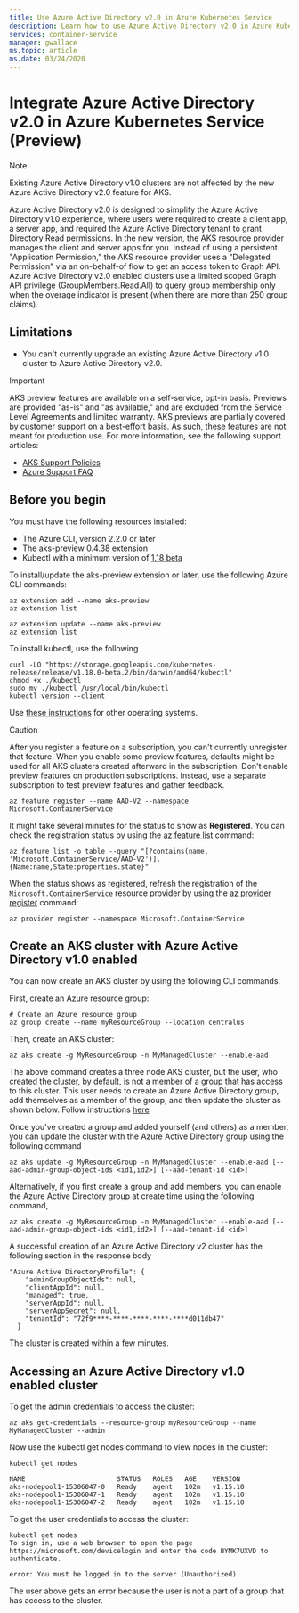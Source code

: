 ```yaml
---
title: Use Azure Active Directory v2.0 in Azure Kubernetes Service
description: Learn how to use Azure Active Directory v2.0 in Azure Kubernetes Service (AKS) 
services: container-service
manager: gwallace
ms.topic: article
ms.date: 03/24/2020
---
```


# Integrate Azure Active Directory v2.0 in Azure Kubernetes Service (Preview)

> [!Note]
> Existing Azure Active Directory v1.0 clusters are not affected by the new Azure Active Directory v2.0 feature for AKS.

Azure Active Directory v2.0 is designed to simplify the Azure Active Directory v1.0 experience, where users were required to create a client app, a server app, and required the Azure Active Directory tenant to grant Directory Read permissions. 
In the new version, the AKS resource provider manages the client and server apps for you. Instead of using a persistent "Application Permission," the AKS resource provider uses a "Delegated Permission" via an on-behalf-of flow to get an access token to Graph API. Azure Active Directory v2.0 enabled clusters use a limited scoped Graph API privilege (GroupMembers.Read.All) to query group membership only when the overage indicator is present (when there are more than 250 group claims).

## Limitations

* You can't currently upgrade an existing Azure Active Directory v1.0 cluster to Azure Active Directory v2.0.

> [!IMPORTANT]
> AKS preview features are available on a self-service, opt-in basis. Previews are provided "as-is" and "as available," and are excluded from the Service Level Agreements and limited warranty. AKS previews are partially covered by customer support on a best-effort basis. As such, these features are not meant for production use. For more information, see the following support articles:
>
> - [AKS Support Policies](support-policies.md)
> - [Azure Support FAQ](faq.md)

## Before you begin

You must have the following resources installed:

- The Azure CLI, version 2.2.0 or later
- The aks-preview 0.4.38 extension
- Kubectl with a minimum version of [1.18 beta](https://github.com/kubernetes/kubernetes/blob/master/CHANGELOG/CHANGELOG-1.18.md#client-binaries)

To install/update the aks-preview  extension or later, use the following Azure CLI commands:

```azurecli
az extension add --name aks-preview
az extension list
```

```azurecli
az extension update --name aks-preview
az extension list
```

To install kubectl, use the following
```azurecli
curl -LO "https://storage.googleapis.com/kubernetes-release/release/v1.18.0-beta.2/bin/darwin/amd64/kubectl"
chmod +x ./kubectl
sudo mv ./kubectl /usr/local/bin/kubectl
kubectl version --client
```

Use [these instructions](https://kubernetes.io/docs/tasks/tools/install-kubectl/) for other operating systems.

> [!CAUTION]
> After you register a feature on a subscription, you can't currently unregister that feature. When you enable some preview features, defaults might be used for all AKS clusters created afterward in the subscription. Don't enable preview features on production subscriptions. Instead, use a separate subscription to test preview features and gather feedback.

```azurecli-interactive
az feature register --name AAD-V2 --namespace Microsoft.ContainerService
```

It might take several minutes for the status to show as **Registered**. You can check the registration status by using the [az feature list](https://docs.microsoft.com/cli/azure/feature?view=azure-cli-latest#az-feature-list) command:

```azurecli-interactive
az feature list -o table --query "[?contains(name, 'Microsoft.ContainerService/AAD-V2')].{Name:name,State:properties.state}"
```

When the status shows as registered, refresh the registration of the `Microsoft.ContainerService` resource provider by using the [az provider register](https://docs.microsoft.com/cli/azure/provider?view=azure-cli-latest#az-provider-register) command:

```azurecli-interactive
az provider register --namespace Microsoft.ContainerService
```

## Create an AKS cluster with Azure Active Directory v1.0 enabled

You can now create an AKS cluster by using the following CLI commands.

First, create an Azure resource group:

```azurecli-interactive
# Create an Azure resource group
az group create --name myResourceGroup --location centralus
```

Then, create an AKS cluster:

```azurecli-interactive
az aks create -g MyResourceGroup -n MyManagedCluster --enable-aad
```
The above command creates a three node AKS cluster, but the user, who created the cluster, by default, is not a member of a group that has access to this cluster. This user needs to create an Azure Active Directory group, add themselves as a member of the group, and then update the cluster as shown below. Follow instructions [here](https://docs.microsoft.com/azure/active-directory/fundamentals/active-directory-groups-create-azure-portal)

Once you've created a group and added yourself (and others) as a member, you can update the cluster with the Azure Active Directory group using the following command

```azurecli-interactive
az aks update -g MyResourceGroup -n MyManagedCluster --enable-aad [--aad-admin-group-object-ids <id1,id2>] [--aad-tenant-id <id>]
```
Alternatively, if you first create a group and add members, you can enable the Azure Active Directory group at create time using the following command,

```azurecli-interactive
az aks create -g MyResourceGroup -n MyManagedCluster --enable-aad [--aad-admin-group-object-ids <id1,id2>] [--aad-tenant-id <id>]
```

A successful creation of an Azure Active Directory v2 cluster has the following section in the response body
```
"Azure Active DirectoryProfile": {
    "adminGroupObjectIds": null,
    "clientAppId": null,
    "managed": true,
    "serverAppId": null,
    "serverAppSecret": null,
    "tenantId": "72f9****-****-****-****-****d011db47"
  }
```

The cluster is created within a few minutes.

## Accessing an Azure Active Directory v1.0 enabled cluster
To get the admin credentials to access the cluster:

```azurecli-interactive
az aks get-credentials --resource-group myResourceGroup --name MyManagedCluster --admin
```
Now use the kubectl get nodes command to view nodes in the cluster:

```azurecli-interactive
kubectl get nodes

NAME                       STATUS   ROLES   AGE    VERSION
aks-nodepool1-15306047-0   Ready    agent   102m   v1.15.10
aks-nodepool1-15306047-1   Ready    agent   102m   v1.15.10
aks-nodepool1-15306047-2   Ready    agent   102m   v1.15.10
```

To get the user credentials to access the cluster:
```azurecli-interactive
kubectl get nodes
To sign in, use a web browser to open the page https://microsoft.com/devicelogin and enter the code BYMK7UXVD to authenticate.

error: You must be logged in to the server (Unauthorized)
```

The user above gets an error because the user is not a part of a group that has access to the cluster.
```



